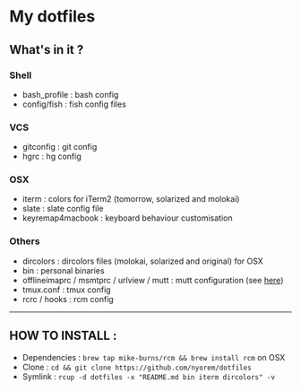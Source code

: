 # My dotfiles

## What's in it ?

### Shell
- bash_profile : bash config
- config/fish : fish config files

### VCS
- gitconfig : git config
- hgrc : hg config

### OSX
- iterm : colors for iTerm2 (tomorrow, solarized and molokai)
- slate : slate config file
- keyremap4macbook : keyboard behaviour customisation

### Others
- dircolors : dircolors files (molokai, solarized and original) for OSX
- bin : personal binaries
- offlineimaprc / msmtprc / urlview / mutt : mutt configuration (see [here](http://stevelosh.com/blog/2012/10/the-homely-mutt/))
- tmux.conf : tmux config
- rcrc / hooks : rcm config

-----

## HOW TO INSTALL :

- Dependencies : `brew tap mike-burns/rcm && brew install rcm` on OSX
- Clone : `cd && git clone https://github.com/nyorem/dotfiles`
- Symlink : `rcup -d dotfiles -x "README.md bin iterm dircolors" -v`

